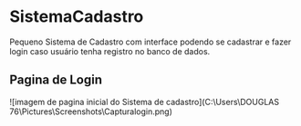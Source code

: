 # SistemaCadastro

Pequeno Sistema de Cadastro com interface podendo se cadastrar e fazer login caso usuário tenha registro no banco de dados.

## Pagina de Login

![imagem de pagina inicial do Sistema de cadastro](C:\Users\DOUGLAS 76\Pictures\Screenshots\Capturalogin.png)